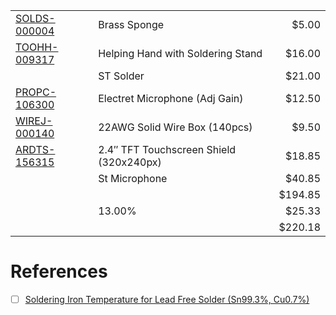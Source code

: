 

| | | |
|-|-|-:|
| [SOLDS-000004](https://www.creatroninc.com/product/brass-sponge)                                 | Brass Sponge                             |   $5.00 | 
| [TOOHH-009317](https://www.creatroninc.com/product/helping-hand-with-soldering-stand/)           | Helping Hand with Soldering Stand        |  $16.00 |
| | ST Solder | $21.00 | 
| [PROPC-106300](https://www.creatroninc.com/product/electret-microphone-module-adjustable-gain/)  | Electret Microphone (Adj Gain)           |  $12.50 |
| [WIREJ-000140](https://www.creatroninc.com/product/22awg-hookup-wire-box-140pcs/)                | 22AWG Solid Wire Box (140pcs)            |   $9.50 |
| [ARDTS-156315](https://www.creatroninc.com/product/2-4-tft-lcd-touch-shield-320x240px/)          | 2.4″ TFT Touchscreen Shield (320x240px)  |  $18.85 |
| | St Microphone  |  $40.85 |
| | | $194.85 |
| | 13.00%	| $25.33 |
| | | $220.18 |



# References

- [ ] [Soldering Iron Temperature for Lead Free Solder (Sn99.3%, Cu0.7%)](https://electronics.stackexchange.com/questions/571946/soldering-iron-temperature-for-lead-free-solder-sn99-3-cu0-7)

